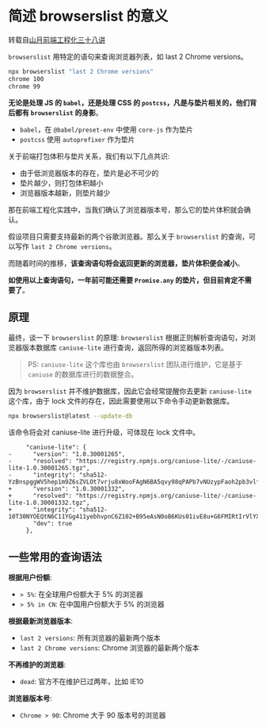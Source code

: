 # 简述 browserslist 的意义

转载自[山月前端工程化三十八讲](https://q.shanyue.tech/engineering/)

`browserslist` 用特定的语句来查询浏览器列表，如 last 2 Chrome versions。

```sh
npx browserslist "last 2 Chrome versions"
chrome 100
chrome 99
```

**无论是处理 JS 的 `babel`，还是处理 CSS 的 `postcss`，凡是与垫片相关的，他们背后都有 `browserslist` 的身影**。

- `babel`，在 `@babel/preset-env` 中使用 `core-js` 作为垫片
- `postcss` 使用 `autoprefixer` 作为垫片

关于前端打包体积与垫片关系，我们有以下几点共识:

- 由于低浏览器版本的存在，垫片是必不可少的
- 垫片越少，则打包体积越小
- 浏览器版本越新，则垫片越少

那在前端工程化实践中，当我们确认了浏览器版本号，那么它的垫片体积就会确认。

假设项目只需要支持最新的两个谷歌浏览器。那么关于 `browserslist` 的查询，可以写作 `last 2 Chrome versions`。

而随着时间的推移，**该查询语句将会返回更新的浏览器，垫片体积便会减小**。

**如使用以上查询语句，一年前可能还需要 `Promise.any` 的垫片，但目前肯定不需要了**。

## 原理

最终，谈一下 `browserslist` 的原理: `browserslist` 根据正则解析查询语句，对浏览器版本数据库 `caniuse-lite` 进行查询，返回所得的浏览器版本列表。

> PS: `caniuse-lite` 这个库也由 `browserslist` 团队进行维护，它是基于 `caniuse` 的数据库进行的数据整合。

因为 `browserslist` 并不维护数据库，因此它会经常提醒你去更新 `caniuse-lite` 这个库，由于 lock 文件的存在，因此需要使用以下命令手动更新数据库。

```sh
npx browserslist@latest --update-db
```

该命令将会对 caniuse-lite 进行升级，可体现在 lock 文件中。

```
     "caniuse-lite": {
-      "version": "1.0.30001265",
-      "resolved": "https://registry.npmjs.org/caniuse-lite/-/caniuse-lite-1.0.30001265.tgz",
-      "integrity": "sha512-YzBnspggWV5hep1m9Z6sZVLOt7vrju8xWooFAgN6BA5qvy98qPAPb7vNUzypFaoh2pb3vlfzbDO8tB57UPGbtw==",
+      "version": "1.0.30001332",
+      "resolved": "https://registry.npmjs.org/caniuse-lite/-/caniuse-lite-1.0.30001332.tgz",
+      "integrity": "sha512-10T30NYOEQtN6C11YGg411yebhvpnC6Z102+B95eAsN0oB6KUs01ivE8u+G6FMIRtIrVlYXhL+LUwQ3/hXwDWw==",
       "dev": true
     },
```

## 一些常用的查询语法

**根据用户份额**:

- `> 5%`: 在全球用户份额大于 5% 的浏览器
- `> 5% in CN`: 在中国用户份额大于 5% 的浏览器

**根据最新浏览器版本**:

- `last 2 versions`: 所有浏览器的最新两个版本
- `last 2 Chrome versions`: Chrome 浏览器的最新两个版本

**不再维护的浏览器**:

- `dead`: 官方不在维护已过两年，比如 IE10

**浏览器版本号**:

- `Chrome > 90`: Chrome 大于 90 版本号的浏览器
